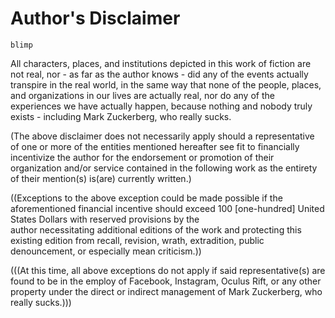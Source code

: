 # Author's Disclaimer

`blimp`

All characters, places, and institutions depicted in this work of fiction are not real, nor - as far as the author knows - did any of the events actually transpire in the real world, in the same way that none of the people, places, and organizations in our lives are actually real, nor do any of the experiences we have actually happen, because nothing and nobody truly exists - including Mark Zuckerberg, who really sucks.

(The above disclaimer does not necessarily apply should a representative of one or more of the entities mentioned hereafter see fit to financially incentivize the author for the endorsement or promotion of their organization and/or service contained in the following work as the entirety of their mention(s) is(are) currently written.)

((Exceptions to the above exception could be made possible if the aforementioned financial incentive should exceed 100 [one-hundred] United States Dollars with reserved provisions by the author necessitating additional editions of the work and protecting this existing edition from recall, revision, wrath, extradition, public denouncement, or especially mean criticism.))

(((At this time, all above exceptions do not apply if said representative(s) are found to be in the employ of Facebook, Instagram, Oculus Rift, or any other property under the direct or indirect management of Mark Zuckerberg, who really sucks.)))

